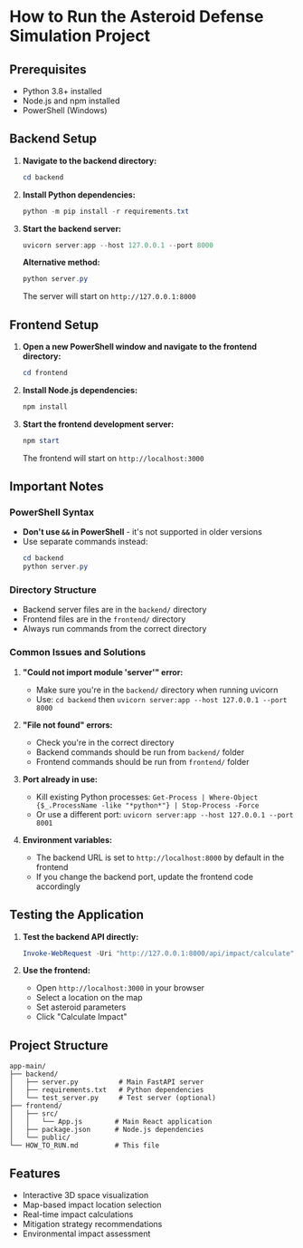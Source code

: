 # How to Run the Asteroid Defense Simulation Project

## Prerequisites
- Python 3.8+ installed
- Node.js and npm installed
- PowerShell (Windows)

## Backend Setup

1. **Navigate to the backend directory:**
   ```powershell
   cd backend
   ```

2. **Install Python dependencies:**
   ```powershell
   python -m pip install -r requirements.txt
   ```

3. **Start the backend server:**
   ```powershell
   uvicorn server:app --host 127.0.0.1 --port 8000
   ```
   
   **Alternative method:**
   ```powershell
   python server.py
   ```

   The server will start on `http://127.0.0.1:8000`

## Frontend Setup

1. **Open a new PowerShell window and navigate to the frontend directory:**
   ```powershell
   cd frontend
   ```

2. **Install Node.js dependencies:**
   ```powershell
   npm install
   ```

3. **Start the frontend development server:**
   ```powershell
   npm start
   ```

   The frontend will start on `http://localhost:3000`

## Important Notes

### PowerShell Syntax
- **Don't use `&&` in PowerShell** - it's not supported in older versions
- Use separate commands instead:
  ```powershell
  cd backend
  python server.py
  ```

### Directory Structure
- Backend server files are in the `backend/` directory
- Frontend files are in the `frontend/` directory
- Always run commands from the correct directory

### Common Issues and Solutions

1. **"Could not import module 'server'" error:**
   - Make sure you're in the `backend/` directory when running uvicorn
   - Use: `cd backend` then `uvicorn server:app --host 127.0.0.1 --port 8000`

2. **"File not found" errors:**
   - Check you're in the correct directory
   - Backend commands should be run from `backend/` folder
   - Frontend commands should be run from `frontend/` folder

3. **Port already in use:**
   - Kill existing Python processes: `Get-Process | Where-Object {$_.ProcessName -like "*python*"} | Stop-Process -Force`
   - Or use a different port: `uvicorn server:app --host 127.0.0.1 --port 8001`

4. **Environment variables:**
   - The backend URL is set to `http://localhost:8000` by default in the frontend
   - If you change the backend port, update the frontend code accordingly

## Testing the Application

1. **Test the backend API directly:**
   ```powershell
   Invoke-WebRequest -Uri "http://127.0.0.1:8000/api/impact/calculate" -Method POST -Headers @{"Content-Type"="application/json"} -Body '{"diameter": 100, "velocity": 20000, "density": 2500, "latitude": 40.7128, "longitude": -74.0060}'
   ```

2. **Use the frontend:**
   - Open `http://localhost:3000` in your browser
   - Select a location on the map
   - Set asteroid parameters
   - Click "Calculate Impact"

## Project Structure
```
app-main/
├── backend/
│   ├── server.py          # Main FastAPI server
│   ├── requirements.txt   # Python dependencies
│   └── test_server.py     # Test server (optional)
├── frontend/
│   ├── src/
│   │   └── App.js        # Main React application
│   ├── package.json      # Node.js dependencies
│   └── public/
└── HOW_TO_RUN.md         # This file
```

## Features
- Interactive 3D space visualization
- Map-based impact location selection
- Real-time impact calculations
- Mitigation strategy recommendations
- Environmental impact assessment

